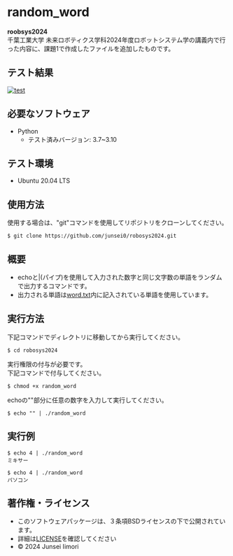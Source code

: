 # random_word

**roobsys2024**    
千葉工業大学 未来ロボティクス学科2024年度ロボットシステム学の講義内で行った内容に、課題1で作成したファイルを追加したものです。

## テスト結果
[![test](https://github.com/junsei0/robosys2024/actions/workflows/test.yml/badge.svg)](https://github.com/junsei0/robosys2024/actions/workflows/test.yml)

## 必要なソフトウェア
- Python
  - テスト済みバージョン: 3.7~3.10

## テスト環境
- Ubuntu 20.04 LTS

## 使用方法
使用する場合は、"git"コマンドを使用してリポジトリをクローンしてください。
```
$ git clone https://github.com/junsei0/robosys2024.git
```

## 概要
- echoと|(パイプ)を使用して入力された数字と同じ文字数の単語をランダムで出力するコマンドです。  
- 出力される単語は[word.txt](https://github.com/junsei0/robosys2024/blob/main/word.txt)内に記入されている単語を使用しています。

## 実行方法
下記コマンドでディレクトリに移動してから実行してください。
```
$ cd robosys2024
```
実行権限の付与が必要です。  
下記コマンドで付与してください。  
```
$ chmod +x random_word
```
echoの""部分に任意の数字を入力して実行してください。
```
$ echo "" | ./random_word
```
## 実行例
```
$ echo 4 | ./random_word
ミキサー

$ echo 4 | ./random_word
パソコン
```

## 著作権・ライセンス
- このソフトウェアパッケージは、３条項BSDライセンスの下で公開されています。
- 詳細は[LICENSE](https://github.com/junsei0/robosys2024/blob/main/LICENSE)を確認してください
- ©︎ 2024 Junsei Iimori

